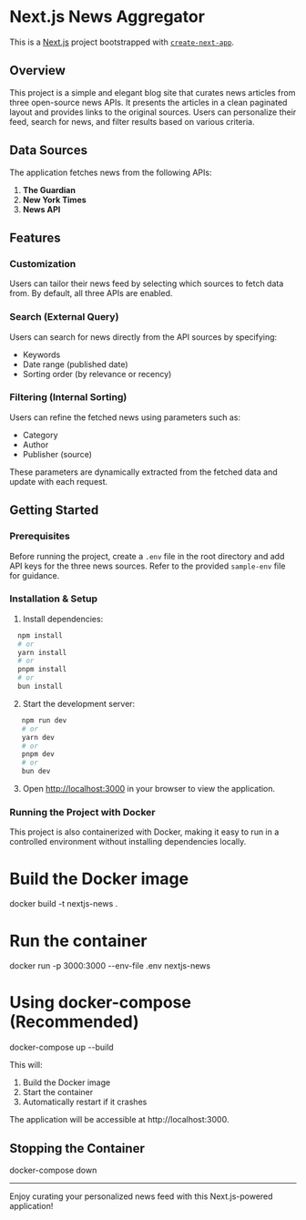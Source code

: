 # Next.js News Aggregator

This is a [Next.js](https://nextjs.org) project bootstrapped with [`create-next-app`](https://nextjs.org/docs/app/api-reference/cli/create-next-app).

## Overview

This project is a simple and elegant blog site that curates news articles from three open-source news APIs. It presents the articles in a clean paginated layout and provides links to the original sources. Users can personalize their feed, search for news, and filter results based on various criteria.

## Data Sources

The application fetches news from the following APIs:

1. **The Guardian**
2. **New York Times**
3. **News API**

## Features

### Customization
Users can tailor their news feed by selecting which sources to fetch data from. By default, all three APIs are enabled.

### Search (External Query)
Users can search for news directly from the API sources by specifying:
- Keywords
- Date range (published date)
- Sorting order (by relevance or recency)

### Filtering (Internal Sorting)
Users can refine the fetched news using parameters such as:
- Category
- Author
- Publisher (source)

These parameters are dynamically extracted from the fetched data and update with each request.

## Getting Started

### Prerequisites

Before running the project, create a `.env` file in the root directory and add API keys for the three news sources. Refer to the provided `sample-env` file for guidance.

### Installation & Setup

1. Install dependencies:
 ```bash
   npm install
   # or
   yarn install
   # or
   pnpm install
   # or
   bun install
   ```

2. Start the development server:
```bash
   npm run dev
   # or
   yarn dev
   # or
   pnpm dev
   # or
   bun dev
   ```

3. Open [http://localhost:3000](http://localhost:3000) in your browser to view the application.


### Running the Project with Docker

This project is also containerized with Docker, making it easy to run in a controlled environment without installing dependencies locally.

# Build the Docker image
docker build -t nextjs-news .

# Run the container
docker run -p 3000:3000 --env-file .env nextjs-news

# Using docker-compose (Recommended)
docker-compose up --build

This will:
1. Build the Docker image
2. Start the container
3. Automatically restart if it crashes

The application will be accessible at http://localhost:3000.

## Stopping the Container
docker-compose down

---

Enjoy curating your personalized news feed with this Next.js-powered application!


